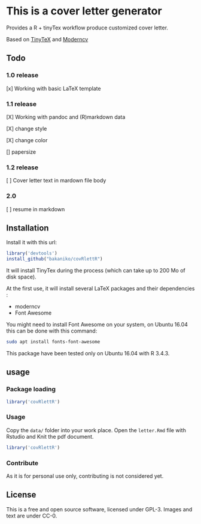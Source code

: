 # This is a cover letter generator

Provides a R + tinyTex workflow produce customized cover letter.

Based on  <a href="https://yihui.name/tinytex/">TinyTeX</a> and <a href="https://github.com/xdanaux/moderncv/tree/master/examples">Moderncv</a>

## Todo
### 1.0 release

[x] Working with basic  LaTeX template

### 1.1 release

[X] Working with pandoc and (R)markdown data

[X] change style

[X] change color

[] papersize

### 1.2 release
[ ] Cover letter text in mardown file body

### 2.0
[ ] resume in markdown

## Installation

Install it with this url:

```r
library('devtools')
install_github("bakaniko/covRlettR")
```

It will install TinyTex during the process (which can take up to 200 Mo of disk space).

At the first use, it will install several LaTeX packages and their dependencies :

- moderncv 
- Font Awesome


You might need to install Font Awesome on your system, on Ubuntu 16.04 this can be done with this command:

```bash
sudo apt install fonts-font-awesome
```

This package have been tested only on Ubuntu 16.04 with R 3.4.3.

## usage

### Package loading
```r
library('covRlettR')
```
### Usage
Copy the `data/` folder into your work place. Open the `letter.Rmd` file with Rstudio and Knit the pdf document.
```r
library('covRlettR')
```

### Contribute

As it is for personal use only, contributing is not considered yet. 

## License

This is a free and open source software, licensed under GPL-3. Images and text are under CC-0.

